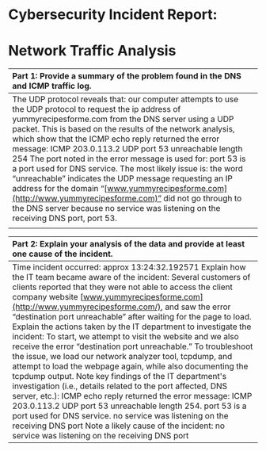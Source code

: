 # Cybersecurity Incident Report: 

# Network Traffic Analysis

| Part 1: Provide a summary of the problem found in the DNS and ICMP  traffic log.  |  |
| :---- | ----- |
| The UDP protocol reveals that: our computer attempts to use the UDP protocol to request the ip address of yummyrecipesforme.com from the DNS server using a UDP packet.  This is based on the results of the network analysis, which show that the ICMP echo reply returned the error message: ICMP 203.0.113.2 UDP port 53 unreachable length 254  The port noted in the error message is used for: port 53 is a port used for DNS service.  The most likely issue is: the word “unreachable” indicates the UDP message requesting an IP address for the domain “[www.yummyrecipesforme.com](http://www.yummyrecipesforme.com)” did not go through to the DNS server because no service was listening on the receiving DNS port, port 53\.  |  |
|  |  |

| Part 2: Explain your analysis of the data and provide at least one cause of the incident. |
| :---- |
| Time incident occurred: approx 13:24:32.192571  Explain how the IT team became aware of the incident: Several customers of clients reported that they were not able to access the client company website [www.yummyrecipesforme.com](http://www.yummyrecipesforme.com/), and saw the error “destination port unreachable” after waiting for the page to load.  Explain the actions taken by the IT department to investigate the incident: To start, we attempt to visit the website and we also receive the error “destination port unreachable.” To troubleshoot the issue, we load our network analyzer tool, tcpdump, and attempt to load the webpage again, while also documenting the tcpdump output.  Note key findings of the IT department's investigation (i.e., details related to the port affected, DNS server, etc.): ICMP echo reply returned the error message: ICMP 203.0.113.2 UDP port 53 unreachable length 254\. port 53 is a port used for DNS service. no service was listening on the receiving DNS port  Note a likely cause of the incident: no service was listening on the receiving DNS port |

